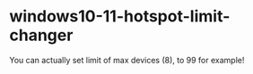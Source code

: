 # windows10-11-hotspot-limit-changer
You can actually set limit of max devices (8), to 99 for example!
